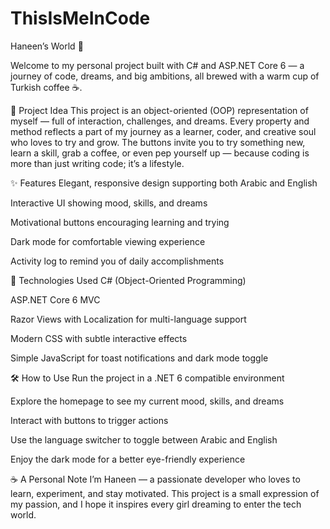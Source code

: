 # ThisIsMeInCode

Haneen’s World 🌟

Welcome to my personal project built with C# and ASP.NET Core 6 — a journey of code, dreams, and big ambitions, all brewed with a warm cup of Turkish coffee ☕.

🧠 Project Idea
This project is an object-oriented (OOP) representation of myself — full of interaction, challenges, and dreams.
Every property and method reflects a part of my journey as a learner, coder, and creative soul who loves to try and grow.
The buttons invite you to try something new, learn a skill, grab a coffee, or even pep yourself up — because coding is more than just writing code; it’s a lifestyle.

✨ Features
Elegant, responsive design supporting both Arabic and English

Interactive UI showing mood, skills, and dreams

Motivational buttons encouraging learning and trying

Dark mode for comfortable viewing experience

Activity log to remind you of daily accomplishments

🚀 Technologies Used
C# (Object-Oriented Programming)

ASP.NET Core 6 MVC

Razor Views with Localization for multi-language support

Modern CSS with subtle interactive effects

Simple JavaScript for toast notifications and dark mode toggle

🛠 How to Use
Run the project in a .NET 6 compatible environment

Explore the homepage to see my current mood, skills, and dreams

Interact with buttons to trigger actions

Use the language switcher to toggle between Arabic and English

Enjoy the dark mode for a better eye-friendly experience

☕ A Personal Note
I’m Haneen — a passionate developer who loves to learn, experiment, and stay motivated.
This project is a small expression of my passion, and I hope it inspires every girl dreaming to enter the tech world.